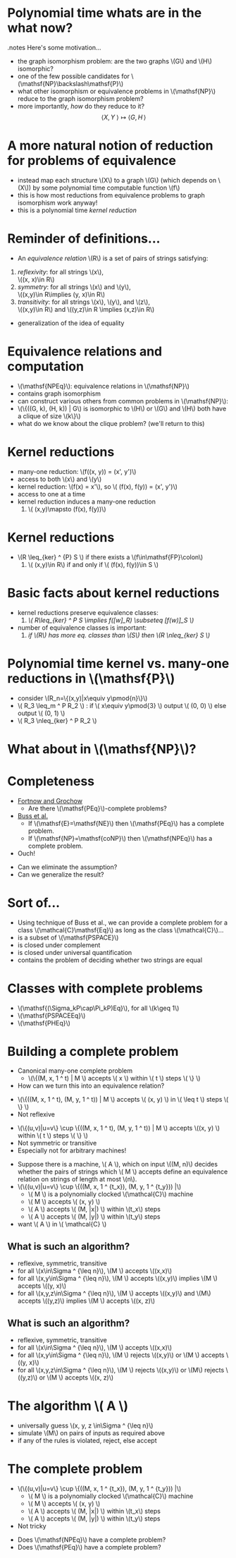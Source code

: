 <!SLIDE bullets incremental small transition=uncover>

# Polynomial time whats are in the what now? #
.notes Here's some motivation...

* the graph isomorphism problem: are the two graphs \\(G\\) and \\(H\\) isomorphic?
* one of the few possible candidates for \\(\mathsf{NP}\backslash\mathsf{P}\\)
* what other isomorphism or equivalence problems in \\(\mathsf{NP}\\) reduce to the graph isomorphism problem?
* more importantly, *how* do they reduce to it? $$\langle X, Y\; \rangle \mapsto \langle G, H\, \rangle $$

<!SLIDE bullets incremental small transition=uncover>

# A more natural notion of reduction for problems of equivalence #

* instead map each structure \\(X\\) to a graph \\(G\\) (which depends on \\(X\\)) by some polynomial time computable function \\(f\\)
* this is how most reductions from equivalence problems to graph isomorphism work anyway!
* this is a polynomial time *kernel reduction*

<!SLIDE bullets incremental smaller transition=uncover>

# Reminder of definitions... #

* An *equivalence relation* \\(R\\) is a set of pairs of strings satisfying:
1. *reflexivity*: for all strings \\(x\\),  
\\((x, x)\in R\\)
2. *symmetry*: for all strings \\(x\\) and \\(y\\),  
\\((x,y)\in R\implies (y, x)\in R\\)
3. *transitivity*: for all strings \\(x\\), \\(y\\), and \\(z\\),  
\\((x,y)\in R\\) and \\((y,z)\in R \implies (x,z)\in R\\)
* generalization of the idea of equality

<!SLIDE bullets incremental smaller transition=uncover>

# Equivalence relations and computation #

* \\(\mathsf{NPEq}\\): equivalence relations in \\(\mathsf{NP}\\)
* contains graph isomorphism
* can construct various others from common problems in \\(\mathsf{NP}\\):
* \\(\\{((G, k), (H, k)) | G\\) is isomorphic to \\(H\\) or \\(G\\) and \\(H\\) both have a clique of size \\(k\\}\\)
* what do we know about the clique problem? (we'll return to this)

<!SLIDE bullets incremental smaller transition=uncover>

# Kernel reductions #

* many-one reduction: \\(f((x, y)) = (x', y')\\)
* access to both \\(x\\) and \\(y\\)
* kernel reduction: \\(f(x) = x'\\), so \\( (f(x), f(y)) = (x', y')\\)
* access to one at a time
* kernel reduction induces a many-one reduction
  1. \\( (x,y)\mapsto (f(x), f(y))\\)

<!SLIDE bullets incremental small transition=uncover>

# Kernel reductions #

* \\(R \leq\_{ker} ^ {P} S \\) if there exists a \\(f\in\mathsf{FP}\colon\\)
  1. \\( (x,y)\in R\\) if and only if \\( (f(x), f(y))\in S \\)

<!SLIDE bullets incremental small transition=uncover>

# Basic facts about kernel reductions #

* kernel reductions preserve equivalence classes:
  1. *\\( R\leq\_{ker} ^ P S \implies f([w]_R) \subseteq [f(w)]\_S \\)*
* number of equivalence classes is important:
  1. *if \\(R\\) has more eq. classes than \\(S\\) then \\(R \nleq\_{ker} S \\)*

<!SLIDE bullets incremental smaller transition=uncover>

# Polynomial time kernel vs. many-one reductions in \\(\mathsf{P}\\) #

* consider \\(R\_n=\\{(x,y)|x\equiv y\pmod{n}\\}\\)
* \\( R\_3 \leq\_m ^ P R\_2 \\) : if \\( x\equiv y\pmod{3} \\) output
  \\( (0, 0) \\) else output \\( (0, 1) \\)
* \\( R\_3 \nleq\_{ker} ^ P R\_2 \\)

<!SLIDE transition=uncover>

# What about in \\(\mathsf{NP}\\)? #

<!SLIDE bullets incremental transition=uncover>

# Completeness #

* [Fortnow and Grochow][1]
  * Are there \\(\mathsf{PEq}\\)-complete problems?
* [Buss et al.][2]
  * If \\(\mathsf{E}=\mathsf{NE}\\) then \\(\mathsf{PEq}\\) has a complete
    problem.
  * If \\(\mathsf{NP}=\mathsf{coNP}\\) then \\(\mathsf{NPEq}\\) has a complete
    problem.
* Ouch!

[1]: www.cs.uchicago.edu/~fortnow/papers/equiv.pdf
[2]: http://www.crm.es/Publications/11/Pr1009.pdf

<!SLIDE bullets incremental transition=uncover>

* Can we eliminate the assumption?
* Can we generalize the result?

<!SLIDE bullets incremental small transition=uncover>

# Sort of... #

* Using technique of Buss et al., we can provide a complete problem for a class
  \\(\mathcal{C}\mathsf{Eq}\\) as long as the class \\(\mathcal{C}\\)...
* is a subset of \\(\mathsf{PSPACE}\\)
* is closed under complement
* is closed under universal quantification
* contains the problem of deciding whether two strings are equal

<!SLIDE bullets incremental transition=uncover>

# Classes with complete problems #

* \\(\mathsf{(\Sigma\_kP\cap\Pi\_kP)Eq}\\), for all \\(k\geq 1\\)
* \\(\mathsf{PSPACEEq}\\)
* \\(\mathsf{PHEq}\\)

<!SLIDE bullets incremental small transition=uncover>

# Building a complete problem #

* Canonical many-one complete problem
  * \\(\\{(M, x, 1 ^ t) | M \\) accepts \\( x \\) within \\( t \\) steps \\( \\} \\)
* How can we turn this into an equivalence relation?

<!SLIDE bullets incremental>

* \\(\\{((M, x, 1 ^ t), (M, y, 1 ^ t)) | M \\) accepts \\( (x, y) \\) in \\(
  \leq t \\) steps \\( \\} \\)
* Not reflexive

<!SLIDE bullets incremental>

* \\(\\{(u,v)|u=v\\} \cup \\{((M, x, 1 ^ t), (M, y, 1 ^ t)) | M \\) accepts
  \\((x, y) \\) within \\( t \\) steps \\( \\} \\)
* Not symmetric or transitive
* Especially not for arbitrary machines!

<!SLIDE bullets incremental small>

* Suppose there is a machine, \\( A \\), which on input \\((M, n)\\) decides
  whether the pairs of strings which \\( M \\) accepts define an equivalence
  relation on strings of length at most \\(n\\).
* \\(\\{(u,v)|u=v\\} \cup \\{((M, x, 1 ^ {t\_x}), (M, y, 1 ^ {t\_y})) |\\)
  * \\( M \\) is a polynomially clocked \\(\mathcal{C}\\) machine
  * \\( M \\) accepts \\( (x, y) \\)
  * \\( A \\) accepts \\( (M, |x|) \\) within \\(t\_x\\) steps
  * \\( A \\) accepts \\( (M, |y|) \\) within \\(t\_y\\) steps
* want \\( A \\) in \\( \mathcal{C} \\)

<!SLIDE bullets incremental transition=uncover>

## What is such an algorithm? ##

* reflexive, symmetric, transitive
* for all \\(x\in\Sigma ^ {\leq n}\\), \\(M \\) accepts \\((x,x)\\)
* for all \\(x,y\in\Sigma ^ {\leq n}\\), \\(M \\) accepts \\((x,y)\\) implies
  \\(M \\) accepts \\((y, x)\\)
* for all \\(x,y,z\in\Sigma ^ {\leq n}\\), \\(M \\) accepts \\((x,y)\\) and
  \\(M\\) accepts \\((y,z)\\) implies \\(M \\) accepts \\((x, z)\\)

<!SLIDE bullets>

## What is such an algorithm? ##

* reflexive, symmetric, transitive
* for all \\(x\in\Sigma ^ {\leq n}\\), \\(M \\) accepts \\((x,x)\\)
* for all \\(x,y\in\Sigma ^ {\leq n}\\), \\(M \\) rejects \\((x,y)\\) or \\(M
  \\) accepts \\((y, x)\\)
* for all \\(x,y,z\in\Sigma ^ {\leq n}\\), \\(M \\) rejects \\((x,y)\\) or
  \\(M\\) rejects \\((y,z)\\) or \\(M \\) accepts \\((x, z)\\)

<!SLIDE bullets incremental transition=uncover>

# The algorithm \\( A \\) #

* universally guess \\(x, y, z \in\Sigma ^ {\leq n}\\)
* simulate \\(M\\) on pairs of inputs as required above
* if any of the rules is violated, reject, else accept

<!SLIDE bullets incremental transition=uncover>

# The complete problem #

* \\(\\{(u,v)|u=v\\} \cup \\{((M, x, 1 ^ {t\_x}), (M, y, 1 ^ {t\_y})) |\\)
  * \\( M \\) is a polynomially clocked \\(\mathcal{C}\\) machine
  * \\( M \\) accepts \\( (x, y) \\)
  * \\( A \\) accepts \\( (M, |x|) \\) within \\(t\_x\\) steps
  * \\( A \\) accepts \\( (M, |y|) \\) within \\(t\_y\\) steps
* Not tricky

<!SLIDE bullets incremental transition=uncover>

* Does \\(\mathsf{NPEq}\\) have a complete problem?
* Does \\(\mathsf{PEq}\\) have a complete problem?
